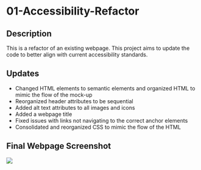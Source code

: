 # 01-Accessibility-Refactor

## Description

This is a refactor of an existing webpage. This project aims to update the code to better align with current accessibility standards.

## Updates

* Changed HTML elements to semantic elements and organized HTML to mimic the flow of the mock-up
* Reorganized header attributes to be sequential
* Added alt text attributes to all images and icons
* Added a webpage title
* Fixed issues with links not navigating to the correct anchor elements
* Consolidated and reorganized CSS to mimic the flow of the HTML

## Final Webpage Screenshot
<img src="assets/images/final-screenshot.png">

